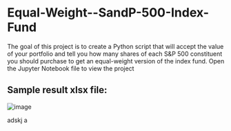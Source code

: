 # Equal-Weight--SandP-500-Index-Fund
The goal of this project is to create a Python script that will accept the value of your portfolio and tell you how many shares of each S&P 500 constituent you should purchase to get an equal-weight version of the index fund.
Open the Jupyter Notebook file to view the project
## Sample result xlsx file:
![image](https://user-images.githubusercontent.com/63557848/152454937-891f8157-365a-4350-b1de-4367c12535a5.png)

adskj a

